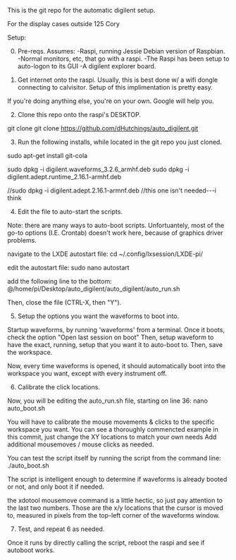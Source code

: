 This is the git repo for the automatic digilent setup.

For the display cases outside 125 Cory

Setup:

0) Pre-reqs.  Assumes:
-Raspi, running Jessie Debian version of Raspbian.
-Normal monitors, etc, that go with a raspi.
-The Raspi has been setup to auto-logon to its GUI
-A digilent explorer board.

1) Get internet onto the raspi.
Usually, this is best done w/ a wifi dongle connecting to calvisitor.  Setup of this implimentation is pretty easy.

If you're doing anything else, you're on your own.  Google will help you.


2) Clone this repo onto the raspi's DESKTOP.

git clone git clone https://github.com/dHutchings/auto_digilent.git

3) Run the following installs, while located in the git repo you just cloned.

sudo apt-get install git-cola

sudo dpkg -i digilent.waveforms_3.2.6_armhf.deb
sudo dpkg -i digilent.adept.runtime_2.16.1-armhf.deb 


//sudo dpkg -i digilent.adept.2.16.1-armnf.deb
//this one isn't needed---i think

4) Edit the file to auto-start the scripts.

Note: there are many ways to auto-boot scripts.
Unfortuantely, most of the go-to options (I.E. Crontab) doesn't work here, because of graphics driver problems.

navigate to the LXDE autostart file:
cd ~/.config/lxsession/LXDE-pi/

edit the autostart file:
sudo nano autostart

add the following line to the bottom:
@/home/pi/Desktop/auto_digilent/auto_digilent/auto_run.sh

Then, close the file (CTRL-X, then "Y").

5) Setup the options you want the waveforms to boot into.

Startup waveforms, by running 'waveforms' from a terminal.
Once it boots, check the option "Open last session on boot"
Then, setup waveform to have the exact, running, setup that you want it to auto-boot to.
Then, save the workspace.

Now, every time waveforms is opened, it should automatically boot into the workspace you want, except with every instrument off.

6) Calibrate the click locations.

Now, you will be editing the auto_run.sh file, starting on line 36:
nano auto_boot.sh

You will have to calibrate the mouse movements & clicks to the specific workspace you want.
You can see a thoroughly commencted example in this commit, just change the XY locations to match your own needs
Add additional mousemoves / mouse clicks as needed.

You can test the script itself by running the script from the command line:
./auto_boot.sh

The script is intelligent enough to determine if waveforms is already booted or not, and only boot it if needed.

the xdotool mousemove command is a little hectic, so just pay attention to the last two numbers.
Those are the x/y locations that the cursor is moved to, measured in pixels from the top-left corner of the waveforms window.


7) Test, and repeat 6 as needed.

Once it runs by directly calling the script, reboot the raspi and see if autoboot works.
